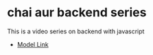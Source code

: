 # chai aur backend series

This is a video series on backend with javascript 
- [Model Link](https://app.eraser.io/workspace/YtPqZ1VogxGy1jzIDkzj?origin=share)